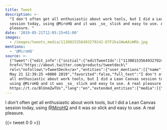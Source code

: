 ```yaml
---
title: Tweet
description: >-
  "I don't often get all enthusiastic about work tools, but I did a Lean Canvas
  session today, using @MiroHQ and it was _so_ slick and easy to use. A real
  pleasure. "
date: '2019-05-21T12:05:25+01:00'
images:
  - /images/tweets_media/1130815356493279242-D7F2ka1WwAAiWRb.jpg
mentions:
  - '@MiroHQ'
source: >-
  {"tweet":{"edit_info":{"initial":{"editTweetIds":["1130815356493279242"],"editableUntil":"2019-05-21T13:39:25.178Z","editsRemaining":"5","isEditEligible":true}},"retweeted":false,"source":"<a
  href=\"https://about.twitter.com/products/tweetdeck\"
  rel=\"nofollow\">TweetDeck</a>","entities":{"user_mentions":[{"name":"Miro","screen_name":"MiroHQ","indices":["98","105"],"id_str":"508685581","id":"508685581"}],"urls":[],"symbols":[],"media":[{"expanded_url":"https://twitter.com/toychicken/status/1130815356493279242/photo/1","indices":["162","185"],"url":"https://t.co/BlUnmZwTUs","media_url":"http://pbs.twimg.com/tweet_video_thumb/D7F2ka1WwAAiWRb.jpg","id_str":"1130815349497184256","id":"1130815349497184256","media_url_https":"https://pbs.twimg.com/tweet_video_thumb/D7F2ka1WwAAiWRb.jpg","sizes":{"large":{"w":"300","h":"168","resize":"fit"},"small":{"w":"300","h":"168","resize":"fit"},"thumb":{"w":"150","h":"150","resize":"crop"},"medium":{"w":"300","h":"168","resize":"fit"}},"type":"photo","display_url":"pic.twitter.com/BlUnmZwTUs"}],"hashtags":[]},"display_text_range":["0","185"],"favorite_count":"0","id_str":"1130815356493279242","truncated":false,"retweet_count":"0","id":"1130815356493279242","possibly_sensitive":false,"created_at":"Tue
  May 21 12:39:25 +0000 2019","favorited":false,"full_text":"I don't often get
  all enthusiastic about work tools, but I did a Lean Canvas session today,
  using @MiroHQ and it was _so_ slick and easy to use. A real pleasure.
  https://t.co/BlUnmZwTUs","lang":"en","extended_entities":{"media":[{"expanded_url":"https://twitter.com/toychicken/status/1130815356493279242/photo/1","indices":["162","185"],"url":"https://t.co/BlUnmZwTUs","media_url":"http://pbs.twimg.com/tweet_video_thumb/D7F2ka1WwAAiWRb.jpg","id_str":"1130815349497184256","video_info":{"aspect_ratio":["25","14"],"variants":[{"bitrate":"0","content_type":"video/mp4","url":"https://video.twimg.com/tweet_video/D7F2ka1WwAAiWRb.mp4"}]},"id":"1130815349497184256","media_url_https":"https://pbs.twimg.com/tweet_video_thumb/D7F2ka1WwAAiWRb.jpg","sizes":{"large":{"w":"300","h":"168","resize":"fit"},"small":{"w":"300","h":"168","resize":"fit"},"thumb":{"w":"150","h":"150","resize":"crop"},"medium":{"w":"300","h":"168","resize":"fit"}},"type":"animated_gif","display_url":"pic.twitter.com/BlUnmZwTUs"}]}}}
---
```

I don't often get all enthusiastic about work tools, but I did a Lean Canvas session today, using [@MiroHQ](https://twitter.com/@MiroHQ) and it was _so_ slick and easy to use. A real pleasure. 
    
{{< tweet 0 0 >}}
    
